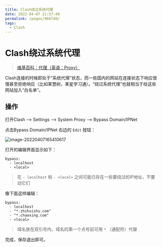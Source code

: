 ```yaml
---
title: Clash绕过系统代理
date: 2022-04-07 21:57:49
permalink: /pages/966fd0/
tags:
  - Clash
---
```


# Clash绕过系统代理

> [维基百科：代理（英语：Proxy）](https://zh.wikipedia.org/wiki/%E4%BB%A3%E7%90%86%E6%9C%8D%E5%8A%A1%E5%99%A8)

Clash连接的时候即处于“系统代理”状态，而一些国内的网站在连接状态下响应很慢甚至拒绝响应（比如某慧树，某星学习通）。“绕过系统代理”也就相当于给这些网站加入“白名单”。

## 操作

打开Clash ——> Settings ——> System Proxy ——> Bypass Domain/IPNet

点击Bypass Domain/IPNet 右边的 `Edit` 按钮：

![image-20220407165410617](https://s2.loli.net/2022/04/07/BypKHO2SLFzXtnD.png)

打开的编辑界面显示如下：

```
bypass:
  - localhost
  - <local>
```

> 在 `- localhost` 和  `- <local>` 之间可能已存在一些要绕过的IP地址，不要动它们

像下面这样编辑：

```
bypass:
  - localhost
  - "*.zhihuishu.com"
  - "*.chaoxing.com"
  - <local>
```

> 域名放在双引号内，域名的第一个点号前可用 `*` （通配符）代替

完成，保存退出即可。

